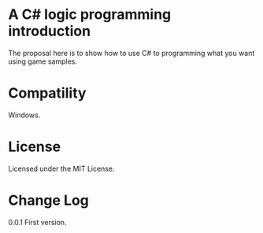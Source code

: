 A C# logic programming introduction
===================================

The proposal here is to show how to use C# to programming what you want using game samples.

Compatility
===========

Windows.

License
=======

Licensed under the MIT License.

Change Log
==========

0.0.1 First version.